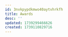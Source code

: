 ```yaml
---
id: 3nvkpypdkmwo40aytvhrkfh
title: Awards
desc: ''
updated: 1739299466626
created: 1739110829716
---
```

